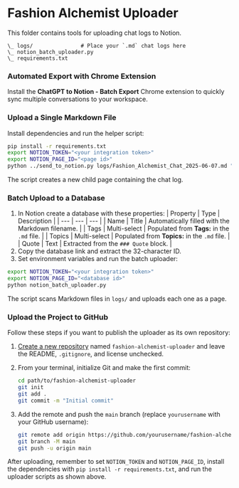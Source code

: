 # Fashion Alchemist Uploader

This folder contains tools for uploading chat logs to Notion.

```
\_ logs/               # Place your `.md` chat logs here
\_ notion_batch_uploader.py
\_ requirements.txt
```

### Automated Export with Chrome Extension

Install the **ChatGPT to Notion - Batch Export** Chrome extension to quickly sync multiple conversations to your workspace.

### Upload a Single Markdown File

Install dependencies and run the helper script:

```bash
pip install -r requirements.txt
export NOTION_TOKEN="<your integration token>"
export NOTION_PAGE_ID="<page id>"
python ../send_to_notion.py logs/Fashion_Alchemist_Chat_2025-06-07.md "Fashion Alchemist Chat"
```

The script creates a new child page containing the chat log.

### Batch Upload to a Database

1. In Notion create a database with these properties:
   | Property | Type | Description |
   | --- | --- | --- |
   | Name | Title | Automatically filled with the Markdown filename. |
   | Tags | Multi-select | Populated from **Tags:** in the `.md` file. |
   | Topics | Multi-select | Populated from **Topics:** in the `.md` file. |
   | Quote | Text | Extracted from the `### Quote` block. |
2. Copy the database link and extract the 32-character ID.
3. Set environment variables and run the batch uploader:

```bash
export NOTION_TOKEN="<your integration token>"
export NOTION_PAGE_ID="<database id>"
python notion_batch_uploader.py
```

The script scans Markdown files in `logs/` and uploads each one as a page.

### Upload the Project to GitHub

Follow these steps if you want to publish the uploader as its own repository:

1. [Create a new repository](https://github.com/new) named
   `fashion-alchemist-uploader` and leave the README, `.gitignore`, and license
   unchecked.
2. From your terminal, initialize Git and make the first commit:

   ```bash
   cd path/to/fashion-alchemist-uploader
   git init
   git add .
   git commit -m "Initial commit"
   ```
3. Add the remote and push the `main` branch (replace `yourusername` with your
   GitHub username):

   ```bash
   git remote add origin https://github.com/yourusername/fashion-alchemist-uploader.git
   git branch -M main
   git push -u origin main
   ```

After uploading, remember to set `NOTION_TOKEN` and `NOTION_PAGE_ID`, install
the dependencies with `pip install -r requirements.txt`, and run the uploader
scripts as shown above.
